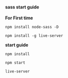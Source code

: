 #### sass start guide

<b>For First time</b>

```
npm install node-sass -D

npm install -g live-server
```

<b>start guide</b>

```
npm install

npm start

live-server
```
